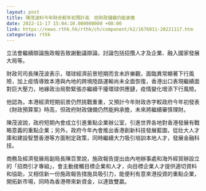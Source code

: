 ```yaml
---
layout: post
title: 陳茂波料今年財赤較年初預計高　但財政儲備仍能承擔
date: 2022-11-17 15:04:10.000000000 +08:00
link: https://news.rthk.hk/rthk/ch/component/k2/1676011-20221117.htm
categories: rthk
---
```


立法會繼續辯論施政報告致謝動議辯論，討論包括招攬人才及企業、融入國家發展大局等。

財政司司長陳茂波表示，環球經濟前景短期而言未許樂觀，面臨異常顯著下行風險，加上疫情導致本港與內地的跨境陸路運輸尚未全面恢復，香港出口表現繼續面對巨大壓力，地緣政治局勢緊張亦繼續干擾環球供應鏈，疫情變化增添下行風險。

他認為，本港經濟短期前景仍然挑戰重重，又預計今年財政赤字較政府今年初發表《財政預算案》時高，但政府財政儲備仍然能夠承擔，未來將繼續審慎理財。

陳茂波說，政府短期內會成立引進重點企業辦公室，引進世界各地對香港發展有戰略意義的重點企業；另外，政府今年內會推出香港創新科技發展藍圖，從壯大人才庫和建設智慧香港等方面制定政策，同時繼續大力吸引培訓本地人才，發展金融科技。

商務及經濟發展局副局長陳百里說，施政報告提出由內地辦事處和海外經貿辦設立的「招商引才專組」，會主動接觸目標企業和人才，向目標企業人才提供適切資料和協助，又相信新一份施政報告措施具吸引力，能便利有意來港投資的重點企業，開拓新市場，同時為香港帶來新資金，以達致雙嬴。

